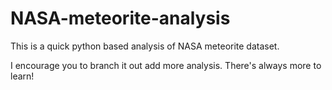 # NASA-meteorite-analysis

This is a quick python based analysis of NASA meteorite dataset.



I encourage you to branch it out add more analysis. There's always more to learn!
